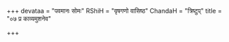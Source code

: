 +++
devataa = "पवमानः सोमः"
RShiH = "वृषगणो वासिष्ठ"
ChandaH = "त्रिष्टुप्"
title = "०७ प्र काव्यमुशनेव"

+++
